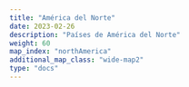 ```yaml
---
title: "América del Norte"
date: 2023-02-26
description: "Países de América del Norte"
weight: 60
map_index: "northAmerica"
additional_map_class: "wide-map2"
type: "docs"
---
```

